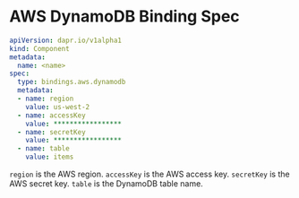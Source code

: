 # AWS DynamoDB Binding Spec

```yml
apiVersion: dapr.io/v1alpha1
kind: Component
metadata:
  name: <name>
spec:
  type: bindings.aws.dynamodb
  metadata:
  - name: region
    value: us-west-2
  - name: accessKey
    value: *****************
  - name: secretKey
    value: *****************
  - name: table
    value: items
```

`region` is the AWS region.
`accessKey` is the AWS access key.
`secretKey` is the AWS secret key.
`table` is the DynamoDB table name.
